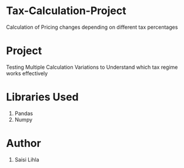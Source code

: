# Tax-Calculation-Project
Calculation of Pricing changes depending on different tax percentages

# Project 
Testing Multiple Calculation Variations to Understand which tax regime works effectively

# Libraries Used
1. Pandas
1. Numpy

# Author
1. Saisi Lihla
